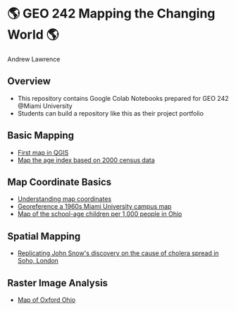 # :earth_americas: GEO 242 Mapping the Changing World :earth_americas:

Andrew Lawrence

## Overview
- This repository contains Google Colab Notebooks prepared for GEO 242 @Miami University
- Students can build a repository like this as their project portfolio

## Basic Mapping

- [First map in QGIS](https://github.com/Dlawrence58/GEO-242-First-Project/blob/main/Basic-Mapping/age-index-mapping.ipynb)
- [Map the age index based on 2000 census data](https://github.com/Dlawrence58/GEO-242-First-Project/blob/main/Basic-Mapping/age-index-mapping.ipynb)

## Map Coordinate Basics

- [Understanding map coordinates](https://github.com/Dlawrence58/GEO-242-First-Project/blob/main/map-coordinate-basic/understanding-coordinates.ipynb)
- [Georeference a 1960s Miami University campus map](https://github.com/Dlawrence58/GEO-242-First-Project/blob/main/map-coordinate-basic/understanding-coordinates.ipynb)
- [Map of the school-age children per 1,000 people in Ohio](https://colab.research.google.com/drive/13uKLOozTKMMiwCCJ4zNrPhQcLMItSC2K#scrollTo=knQezaT0XILw)

## Spatial Mapping 
- [Replicating John Snow's discovery on the cause of cholera spread in Soho, London](https://github.com/Dlawrence58/GEO-242-First-Project/blob/main/spatial-analysis/Spatial%20analysis%20week_10_assignment_template.ipynb)

## Raster Image Analysis
- [Map of Oxford Ohio](https://github.com/Dlawrence58/GEO-242-First-Project/blob/main/Raster%20Image%20Analysis/Topography%20of%20Oxford%2C%20OH.png)
